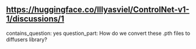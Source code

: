 ## https://huggingface.co/lllyasviel/ControlNet-v1-1/discussions/1

contains_question: yes
question_part: How do we convert these .pth files to diffusers library?